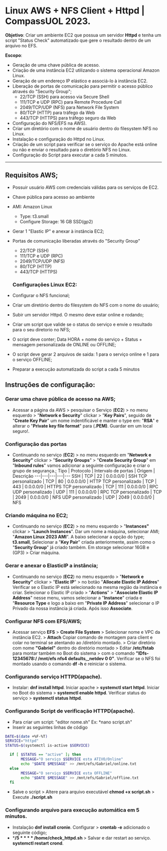 # Linux AWS + NFS Client + Httpd | CompassUOL 2023. 
 **Objetivo**: Criar um ambiente EC2 que possua um servidor **Httpd** e tenha um script "Status Check" automatizado que gere o resultado dentro de um arquivo no EFS.
 
 **Escopo**:
- Geração de uma chave pública de acesso.
- Criação de uma instância EC2 utilizando o sistema operacional Amazon Linux.
- Geração de um endereço IP elástico e associá-lo à instância EC2.
- Liberação de portas de comunicação para permitir o acesso público através do "Security Group";   
    - 22/TCP (SSH) para acesso via Secure Shell
    - 111/TCP e UDP (RPC) para Remote Procedure Call
    - 2049/TCP/UDP (NFS) para Network File System
    - 80/TCP (HTTP) para tráfego da Web
    - 443/TCP (HTTPS) para tráfego seguro da Web
- Configuração do NFS/EFS na AWS).
- Criar um diretório com o nome de usuário dentro do filesystem NFS no Linux.
- Instalação e configuração do Httpd no Linux.
- Criação de um script para verificar se o serviço do Apache está online ou não e enviar o resultado para o diretório NFS no Linux.
- Configuração do Script para executar a cada 5 minutos.
 

---
## Requisitos AWS;
* Possuir usuário AWS com credenciais válidas para os serviços de EC2. 
* Chave pública para acesso ao ambiente
* AMI: Amazon Linux
    * Type: t3.small
    * Configure Storage: 16 GB SSD(gp2)
* Gerar 1 "Elastic IP" e anexar à instância EC2;
* Portas de comunicação liberadas através do "Security Group"
    * 22/TCP (SSH) 
    * 111/TCP e UDP (RPC) 
    * 2049/TCP/UDP (NFS) 
    * 80/TCP (HTTP) 
    * 443/TCP (HTTPS)
    
  ### Configurações Linux EC2: 
* Configurar o NFS funcional;
* Criar um diretório dentro do filesystem do NFS com o nome do usuário;
* Subir um servidor Httpd. O mesmo deve estar online e rodando;
* Criar um script que valide se o status do serviço e envie o resultado para o seu diretorio no NFS;
* O script deve conter; Data HORA + nome do serviço + Status + mensagem personalizada de ONLINE ou OFFLINE;
* O script deve gerar 2 arquivos de saida: 1 para o serviço online e 1 para o serviço OFFLINE;
* Preparar a execução automatizada do script a cada 5 minutos

## Instruções de configuração:
### Gerar uma chave pública de acesso na AWS;
+ Acessar a página da AWS > pesquisar o Serviço (**EC2**) > no menu esquerdo > "**Network e Security**" clickar > "**Key Pairs**", seguido de "**Create Key Pair**" um nome indentificável e manter o type em: "**RSA**" e alterar o "**Private key file format**" para (**.PEM)**. Guardar em um local seguro!.

### Configuração das portas
+ Continuando no serviço (**EC2**) > no menu esquerdo em "**Network e Security"** clickar > "**Security Groups**" > "**Create Security Group**" em "**Inbound rules**" vamos adicionar a seguinte configuração e criar o grupo de segurança.;
 Tipo | Protocolo | Intervalo de portas | Origem | Descrição
    ---|---|---|---|---
    SSH | TCP | 22 | 0.0.0.0/0 | SSH
    TCP personalizado | TCP | 80 | 0.0.0.0/0 | HTTP
    TCP personalizado | TCP | 443 | 0.0.0.0/0 | HTTPS
    TCP personalizado | TCP | 111 | 0.0.0.0/0 | RPC
    UDP personalizado | UDP | 111 | 0.0.0.0/0 | RPC
    TCP personalizado | TCP | 2049 | 0.0.0.0/0 | NFS
    UDP personalizado | UDP | 2049 | 0.0.0.0/0 | NFS


### Criando máquina no EC2;
+ Continuando no serviço (**EC2**) > no menu esquerdo > "**Instances"** clickar > "**Launch Instances**". Dar um nome a máquina, selecionar AMI; "**Amazon Linux 2023 AMI**". A baixo selecionar a opção do type; **t3.small**, Selecionar a "**Key Pair**" criada anteriormente, assim como o "**Security Group**" já criado também. Em storage selecionar 16GB e (GP3) > Criar máquina.
### Gerar e anexar o ElasticIP a instância;
+ Continuando no serviço (**EC2**) no menu esquerdo > "**Network e Security"** clickar > "**Elastic IP**" > no botão "**Allocate Elastic IP Addres**" Verificar se o Elastic IP está selecionado na mesma região da instância e criar. Selecionar o Elastic IP criado > "**Actions**" > "**Associate Elastic IP Address**" nesse menu, vamos selecionar a "**Instance**" criada e "**Resource Type** e logo a baixo em "**Private IP Address**" selecionar o IP Privado da nossa instância já criada. Após isso **Associate**. 
### Configurar NFS com EFS/AWS;
+ Acessar serviço **EFS** > **Create File System** > Selecionar nome e VPC da instância EC2. > **Attach** Copiar comando de montagem para client e colar no terminal se atentando ao /diretório montado. > Criar diretório com nome **"Gabriel"** dentro do diretório montado > Editar **/etc/fstab** para montar também no Boot do sistema > com o comando **"IDfs-12345678:/ /mnt/efs nfs4 defaults,_netdev 0 0"**. Verificar se o NFS foi montado usando o comando **df -h** e reiniciar o sistema.
### Configurando serviço HTTPD(apache).
+  Instalar: **dnf install httpd**. Iniciar apache > **systemctl start httpd**. Iniciar no Boot do sistema > **systemctl enable httpd**. Verificar status do serviço > **systemctl status httpd**.
### Configurando Script de verificação HTTPD(apache).
+ Para criar um script: "editor nome.sh" Ex: *nano script.sh"
+ Inserir as seguintes linhas de código
```bash
DATE=$(date +%F-%T)
SERVICE="httpd"
STATUS=$(systemctl is-active $SERVICE)

  if [ $STATUS == "active" ]; then
       MESSAGE="O serviço $SERVICE esta ATIVO/Online"
       echo "$DATE $MESSAGE" >> /mnt/efs/Gabriel/online.txt
  else
       MESSAGE="O serviço $SERVICE esta OFFLINE"
       echo "$DATE $MESSAGE" >> /mnt/efs/Gabriel/offline.txt
  fi
  ```
  + Salve o script > Altere para arquivo executável **chmod +x script.sh** > Execute **./script.sh**
### Configurando arquivo para execução automática em 5 minutos.
+ Instalação **dnf install cronie**. Configurar > **crontab -e** adicionado o seguinte código;
+ ***/5 * * * * /home/check_httpd.sh** > Salvar e dar restart ao serviço. **systemctl restart crond**.
  
